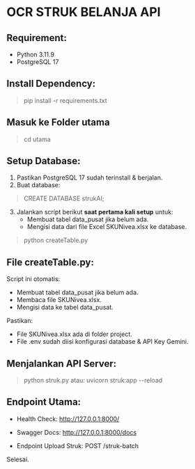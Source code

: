 OCR STRUK BELANJA API
======================

Requirement:
------------
- Python 3.11.9
- PostgreSQL 17

Install Dependency:
--------------------
> pip install -r requirements.txt

Masuk ke Folder utama
--------------------
>cd utama

Setup Database:
---------------
1. Pastikan PostgreSQL 17 sudah terinstall & berjalan.
2. Buat database:
> CREATE DATABASE strukAI;


3. Jalankan script berikut **saat pertama kali setup** untuk:
   - Membuat tabel data_pusat jika belum ada.
   - Mengisi data dari file Excel SKUNivea.xlsx ke database.

> python createTable.py


File createTable.py:
--------------------
Script ini otomatis:
- Membuat tabel data_pusat jika belum ada.
- Membaca file SKUNivea.xlsx.
- Mengisi data ke tabel data_pusat.

Pastikan:
- File SKUNivea.xlsx ada di folder project.
- File .env sudah diisi konfigurasi database & API Key Gemini.


Menjalankan API Server:
-----------------------
> python struk.py
atau:
> uvicorn struk:app --reload


Endpoint Utama:
---------------
- Health Check:
http://127.0.0.1:8000/

- Swagger Docs:
http://127.0.0.1:8000/docs

- Endpoint Upload Struk:
POST /struk-batch


Selesai.

